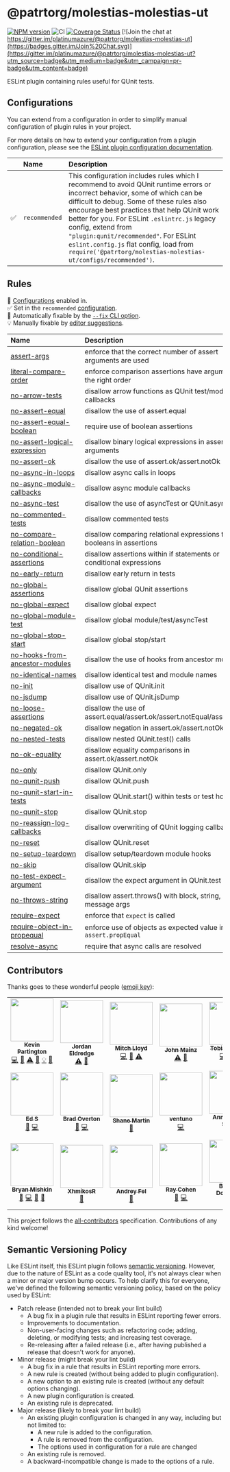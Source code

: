 # @patrtorg/molestias-molestias-ut

[![NPM version](https://img.shields.io/npm/v/@patrtorg/molestias-molestias-ut.svg?style=flat)](https://npmjs.org/package/@patrtorg/molestias-molestias-ut)
![CI](https://github.com/patrtorg/molestias-molestias-ut/workflows/CI/badge.svg)
[![Coverage Status](https://coveralls.io/repos/platinumazure/@patrtorg/molestias-molestias-ut/badge.svg?branch=main&service=github)](https://coveralls.io/github/platinumazure/@patrtorg/molestias-molestias-ut?branch=main)
[![Join the chat at https://gitter.im/platinumazure/@patrtorg/molestias-molestias-ut](https://badges.gitter.im/Join%20Chat.svg)](https://gitter.im/platinumazure/@patrtorg/molestias-molestias-ut?utm_source=badge&utm_medium=badge&utm_campaign=pr-badge&utm_content=badge)

ESLint plugin containing rules useful for QUnit tests.

## Configurations

You can extend from a configuration in order to simplify manual configuration of plugin rules in your project.

For more details on how to extend your configuration from a plugin configuration, please see the [ESLint plugin configuration documentation](https://eslint.org/docs/user-guide/configuring#using-the-configuration-from-a-plugin).

| | Name | Description |
| :--- | :--- | :--- |
| ✅  | `recommended` | This configuration includes rules which I recommend to avoid QUnit runtime errors or incorrect behavior, some of which can be difficult to debug. Some of these rules also encourage best practices that help QUnit work better for you. For ESLint `.eslintrc.js` legacy config, extend from `"plugin:qunit/recommended"`. For ESLint `eslint.config.js` flat config, load from `require('@patrtorg/molestias-molestias-ut/configs/recommended')`. |

## Rules

<!-- begin auto-generated rules list -->

💼 [Configurations](https://github.com/patrtorg/molestias-molestias-ut/blob/main/README.md#configurations) enabled in.\
✅ Set in the `recommended` [configuration](https://github.com/patrtorg/molestias-molestias-ut/blob/main/README.md#configurations).\
🔧 Automatically fixable by the [`--fix` CLI option](https://eslint.org/docs/user-guide/command-line-interface#--fix).\
💡 Manually fixable by [editor suggestions](https://eslint.org/docs/developer-guide/working-with-rules#providing-suggestions).

| Name                                                                           | Description                                                             | 💼 | 🔧 | 💡 |
| :----------------------------------------------------------------------------- | :---------------------------------------------------------------------- | :- | :- | :- |
| [assert-args](docs/rules/assert-args.md)                                       | enforce that the correct number of assert arguments are used            | ✅  |    |    |
| [literal-compare-order](docs/rules/literal-compare-order.md)                   | enforce comparison assertions have arguments in the right order         | ✅  | 🔧 |    |
| [no-arrow-tests](docs/rules/no-arrow-tests.md)                                 | disallow arrow functions as QUnit test/module callbacks                 |    | 🔧 |    |
| [no-assert-equal](docs/rules/no-assert-equal.md)                               | disallow the use of assert.equal                                        | ✅  |    | 💡 |
| [no-assert-equal-boolean](docs/rules/no-assert-equal-boolean.md)               | require use of boolean assertions                                       | ✅  | 🔧 |    |
| [no-assert-logical-expression](docs/rules/no-assert-logical-expression.md)     | disallow binary logical expressions in assert arguments                 | ✅  |    |    |
| [no-assert-ok](docs/rules/no-assert-ok.md)                                     | disallow the use of assert.ok/assert.notOk                              |    |    |    |
| [no-async-in-loops](docs/rules/no-async-in-loops.md)                           | disallow async calls in loops                                           | ✅  |    |    |
| [no-async-module-callbacks](docs/rules/no-async-module-callbacks.md)           | disallow async module callbacks                                         | ✅  |    |    |
| [no-async-test](docs/rules/no-async-test.md)                                   | disallow the use of asyncTest or QUnit.asyncTest                        | ✅  |    |    |
| [no-commented-tests](docs/rules/no-commented-tests.md)                         | disallow commented tests                                                | ✅  |    |    |
| [no-compare-relation-boolean](docs/rules/no-compare-relation-boolean.md)       | disallow comparing relational expressions to booleans in assertions     | ✅  | 🔧 |    |
| [no-conditional-assertions](docs/rules/no-conditional-assertions.md)           | disallow assertions within if statements or conditional expressions     | ✅  |    |    |
| [no-early-return](docs/rules/no-early-return.md)                               | disallow early return in tests                                          | ✅  |    |    |
| [no-global-assertions](docs/rules/no-global-assertions.md)                     | disallow global QUnit assertions                                        | ✅  |    |    |
| [no-global-expect](docs/rules/no-global-expect.md)                             | disallow global expect                                                  | ✅  |    |    |
| [no-global-module-test](docs/rules/no-global-module-test.md)                   | disallow global module/test/asyncTest                                   | ✅  |    |    |
| [no-global-stop-start](docs/rules/no-global-stop-start.md)                     | disallow global stop/start                                              | ✅  |    |    |
| [no-hooks-from-ancestor-modules](docs/rules/no-hooks-from-ancestor-modules.md) | disallow the use of hooks from ancestor modules                         | ✅  |    |    |
| [no-identical-names](docs/rules/no-identical-names.md)                         | disallow identical test and module names                                | ✅  |    |    |
| [no-init](docs/rules/no-init.md)                                               | disallow use of QUnit.init                                              | ✅  |    |    |
| [no-jsdump](docs/rules/no-jsdump.md)                                           | disallow use of QUnit.jsDump                                            | ✅  |    |    |
| [no-loose-assertions](docs/rules/no-loose-assertions.md)                       | disallow the use of assert.equal/assert.ok/assert.notEqual/assert.notOk |    |    |    |
| [no-negated-ok](docs/rules/no-negated-ok.md)                                   | disallow negation in assert.ok/assert.notOk                             | ✅  | 🔧 |    |
| [no-nested-tests](docs/rules/no-nested-tests.md)                               | disallow nested QUnit.test() calls                                      | ✅  |    |    |
| [no-ok-equality](docs/rules/no-ok-equality.md)                                 | disallow equality comparisons in assert.ok/assert.notOk                 | ✅  | 🔧 |    |
| [no-only](docs/rules/no-only.md)                                               | disallow QUnit.only                                                     | ✅  |    |    |
| [no-qunit-push](docs/rules/no-qunit-push.md)                                   | disallow QUnit.push                                                     | ✅  |    |    |
| [no-qunit-start-in-tests](docs/rules/no-qunit-start-in-tests.md)               | disallow QUnit.start() within tests or test hooks                       | ✅  |    |    |
| [no-qunit-stop](docs/rules/no-qunit-stop.md)                                   | disallow QUnit.stop                                                     | ✅  |    |    |
| [no-reassign-log-callbacks](docs/rules/no-reassign-log-callbacks.md)           | disallow overwriting of QUnit logging callbacks                         | ✅  |    |    |
| [no-reset](docs/rules/no-reset.md)                                             | disallow QUnit.reset                                                    | ✅  |    |    |
| [no-setup-teardown](docs/rules/no-setup-teardown.md)                           | disallow setup/teardown module hooks                                    | ✅  | 🔧 |    |
| [no-skip](docs/rules/no-skip.md)                                               | disallow QUnit.skip                                                     |    |    |    |
| [no-test-expect-argument](docs/rules/no-test-expect-argument.md)               | disallow the expect argument in QUnit.test                              | ✅  |    |    |
| [no-throws-string](docs/rules/no-throws-string.md)                             | disallow assert.throws() with block, string, and message args           | ✅  |    |    |
| [require-expect](docs/rules/require-expect.md)                                 | enforce that `expect` is called                                         | ✅  |    |    |
| [require-object-in-propequal](docs/rules/require-object-in-propequal.md)       | enforce use of objects as expected value in `assert.propEqual`          | ✅  |    |    |
| [resolve-async](docs/rules/resolve-async.md)                                   | require that async calls are resolved                                   | ✅  |    |    |

<!-- end auto-generated rules list -->

## Contributors

Thanks goes to these wonderful people ([emoji key](https://github.com/kentcdodds/all-contributors#emoji-key)):

<!-- ALL-CONTRIBUTORS-LIST:START - Do not remove or modify this section -->
<!-- prettier-ignore-start -->
<!-- markdownlint-disable -->
<table>
  <tr>
    <td align="center"><a href="https://github.com/platinumazure"><img src="https://avatars.githubusercontent.com/u/284282?v=3?s=100" width="100px;" alt=""/><br /><sub><b>Kevin Partington</b></sub></a><br /><a href="https://github.com/patrtorg/molestias-molestias-ut/commits?author=platinumazure" title="Code">💻</a> <a href="https://github.com/patrtorg/molestias-molestias-ut/commits?author=platinumazure" title="Documentation">📖</a> <a href="https://github.com/patrtorg/molestias-molestias-ut/commits?author=platinumazure" title="Tests">⚠️</a> <a href="https://github.com/patrtorg/molestias-molestias-ut/issues?q=author%3Aplatinumazure" title="Bug reports">🐛</a> <a href="#example-platinumazure" title="Examples">💡</a> <a href="https://github.com/patrtorg/molestias-molestias-ut/pulls?q=is%3Apr+reviewed-by%3Aplatinumazure" title="Reviewed Pull Requests">👀</a></td>
    <td align="center"><a href="https://jordaneldredge.com"><img src="https://avatars.githubusercontent.com/u/162735?v=3?s=100" width="100px;" alt=""/><br /><sub><b>Jordan Eldredge</b></sub></a><br /><a href="https://github.com/patrtorg/molestias-molestias-ut/commits?author=captbaritone" title="Tests">⚠️</a> <a href="#question-captbaritone" title="Answering Questions">💬</a></td>
    <td align="center"><a href="https://github.com/mitchlloyd"><img src="https://avatars.githubusercontent.com/u/15169?v=3?s=100" width="100px;" alt=""/><br /><sub><b>Mitch Lloyd</b></sub></a><br /><a href="https://github.com/patrtorg/molestias-molestias-ut/commits?author=mitchlloyd" title="Code">💻</a> <a href="https://github.com/patrtorg/molestias-molestias-ut/commits?author=mitchlloyd" title="Documentation">📖</a> <a href="https://github.com/patrtorg/molestias-molestias-ut/commits?author=mitchlloyd" title="Tests">⚠️</a></td>
    <td align="center"><a href="https://github.com/jmainz"><img src="https://avatars.githubusercontent.com/u/6665906?v=3?s=100" width="100px;" alt=""/><br /><sub><b>John Mainz</b></sub></a><br /><a href="https://github.com/patrtorg/molestias-molestias-ut/commits?author=jmainz" title="Tests">⚠️</a> <a href="https://github.com/patrtorg/molestias-molestias-ut/issues?q=author%3Ajmainz" title="Bug reports">🐛</a></td>
    <td align="center"><a href="https://github.com/Turbo87"><img src="https://avatars1.githubusercontent.com/u/141300?v=3?s=100" width="100px;" alt=""/><br /><sub><b>Tobias Bieniek</b></sub></a><br /><a href="https://github.com/patrtorg/molestias-molestias-ut/commits?author=Turbo87" title="Code">💻</a> <a href="https://github.com/patrtorg/molestias-molestias-ut/commits?author=Turbo87" title="Documentation">📖</a> <a href="https://github.com/patrtorg/molestias-molestias-ut/commits?author=Turbo87" title="Tests">⚠️</a></td>
    <td align="center"><a href="https://twitter.com/netweb"><img src="https://avatars1.githubusercontent.com/u/1016458?v=3?s=100" width="100px;" alt=""/><br /><sub><b>Stephen Edgar</b></sub></a><br /><a href="https://github.com/patrtorg/molestias-molestias-ut/issues?q=author%3Antwb" title="Bug reports">🐛</a></td>
    <td align="center"><a href="https://timotijhof.net"><img src="https://avatars3.githubusercontent.com/u/156867?v=4?s=100" width="100px;" alt=""/><br /><sub><b>Timo Tijhof</b></sub></a><br /><a href="https://github.com/patrtorg/molestias-molestias-ut/commits?author=Krinkle" title="Documentation">📖</a> <a href="#ideas-Krinkle" title="Ideas, Planning, & Feedback">🤔</a></td>
  </tr>
  <tr>
    <td align="center"><a href="https://github.com/edg2s"><img src="https://avatars3.githubusercontent.com/u/180672?v=4?s=100" width="100px;" alt=""/><br /><sub><b>Ed S</b></sub></a><br /><a href="https://github.com/patrtorg/molestias-molestias-ut/issues?q=author%3Aedg2s" title="Bug reports">🐛</a> <a href="https://github.com/patrtorg/molestias-molestias-ut/commits?author=edg2s" title="Code">💻</a></td>
    <td align="center"><a href="https://github.com/Techn1x"><img src="https://avatars1.githubusercontent.com/u/1049837?v=4?s=100" width="100px;" alt=""/><br /><sub><b>Brad Overton</b></sub></a><br /><a href="https://github.com/patrtorg/molestias-molestias-ut/issues?q=author%3ATechn1x" title="Bug reports">🐛</a> <a href="https://github.com/patrtorg/molestias-molestias-ut/commits?author=Techn1x" title="Code">💻</a></td>
    <td align="center"><a href="https://sha.nemart.in"><img src="https://avatars3.githubusercontent.com/u/95600?v=4?s=100" width="100px;" alt=""/><br /><sub><b>Shane Martin</b></sub></a><br /><a href="https://github.com/patrtorg/molestias-molestias-ut/issues?q=author%3Ashamrt" title="Bug reports">🐛</a></td>
    <td align="center"><a href="https://github.com/ventuno"><img src="https://avatars3.githubusercontent.com/u/5890858?v=4?s=100" width="100px;" alt=""/><br /><sub><b>ventuno</b></sub></a><br /><a href="https://github.com/patrtorg/molestias-molestias-ut/commits?author=ventuno" title="Code">💻</a></td>
    <td align="center"><a href="https://github.com/Krysthalia"><img src="https://avatars0.githubusercontent.com/u/38167520?v=4?s=100" width="100px;" alt=""/><br /><sub><b>Anne-Gaëlle Schall</b></sub></a><br /><a href="https://github.com/patrtorg/molestias-molestias-ut/issues?q=author%3AKrysthalia" title="Bug reports">🐛</a></td>
    <td align="center"><a href="https://www.linkedin.com"><img src="https://avatars2.githubusercontent.com/u/180990?v=4?s=100" width="100px;" alt=""/><br /><sub><b>Steve Calvert</b></sub></a><br /><a href="https://github.com/patrtorg/molestias-molestias-ut/commits?author=scalvert" title="Code">💻</a></td>
    <td align="center"><a href="https://github.com/aliaksandr-yermalayeu"><img src="https://avatars3.githubusercontent.com/u/14282348?v=4?s=100" width="100px;" alt=""/><br /><sub><b>Aliaksandr Yermalayeu</b></sub></a><br /><a href="https://github.com/patrtorg/molestias-molestias-ut/commits?author=aliaksandr-yermalayeu" title="Code">💻</a></td>
  </tr>
  <tr>
    <td align="center"><a href="https://www.linkedin.com/in/bmish"><img src="https://avatars3.githubusercontent.com/u/698306?v=4?s=100" width="100px;" alt=""/><br /><sub><b>Bryan Mishkin</b></sub></a><br /><a href="https://github.com/patrtorg/molestias-molestias-ut/issues?q=author%3Abmish" title="Bug reports">🐛</a> <a href="https://github.com/patrtorg/molestias-molestias-ut/commits?author=bmish" title="Code">💻</a> <a href="https://github.com/patrtorg/molestias-molestias-ut/commits?author=bmish" title="Documentation">📖</a> <a href="#ideas-bmish" title="Ideas, Planning, & Feedback">🤔</a></td>
    <td align="center"><a href="https://xhmikosr.io/"><img src="https://avatars2.githubusercontent.com/u/349621?v=4?s=100" width="100px;" alt=""/><br /><sub><b>XhmikosR</b></sub></a><br /><a href="https://github.com/patrtorg/molestias-molestias-ut/issues?q=author%3AXhmikosR" title="Bug reports">🐛</a></td>
    <td align="center"><a href="https://github.com/andreyfel"><img src="https://avatars2.githubusercontent.com/u/9370878?v=4?s=100" width="100px;" alt=""/><br /><sub><b>Andrey Fel</b></sub></a><br /><a href="https://github.com/patrtorg/molestias-molestias-ut/issues?q=author%3Aandreyfel" title="Bug reports">🐛</a></td>
    <td align="center"><a href="https://github.com/raycohen"><img src="https://avatars.githubusercontent.com/u/20404?v=4?s=100" width="100px;" alt=""/><br /><sub><b>Ray Cohen</b></sub></a><br /><a href="https://github.com/patrtorg/molestias-molestias-ut/issues?q=author%3Araycohen" title="Bug reports">🐛</a> <a href="https://github.com/patrtorg/molestias-molestias-ut/commits?author=raycohen" title="Code">💻</a></td>
    <td align="center"><a href="https://github.com/DBattou"><img src="https://avatars.githubusercontent.com/u/16645938?v=4?s=100" width="100px;" alt=""/><br /><sub><b>Baptiste Doucerain</b></sub></a><br /><a href="https://github.com/patrtorg/molestias-molestias-ut/commits?author=DBattou" title="Code">💻</a></td>
    <td align="center"><a href="https://github.com/ddzz"><img src="https://avatars.githubusercontent.com/u/3535749?v=4?s=100" width="100px;" alt=""/><br /><sub><b>Darius Dzien</b></sub></a><br /><a href="#maintenance-ddzz" title="Maintenance">🚧</a></td>
    <td align="center"><a href="https://github.com/dwickern"><img src="https://avatars.githubusercontent.com/u/752885?v=4?s=100" width="100px;" alt=""/><br /><sub><b>Derek Wickern</b></sub></a><br /><a href="https://github.com/patrtorg/molestias-molestias-ut/issues?q=author%3Adwickern" title="Bug reports">🐛</a> <a href="https://github.com/patrtorg/molestias-molestias-ut/commits?author=dwickern" title="Code">💻</a></td>
  </tr>
</table>

<!-- markdownlint-restore -->
<!-- prettier-ignore-end -->

<!-- ALL-CONTRIBUTORS-LIST:END -->

<!-- markdownlint-disable line-length -->

This project follows the [all-contributors](https://github.com/kentcdodds/all-contributors) specification. Contributions of any kind welcome!

## Semantic Versioning Policy

Like ESLint itself, this ESLint plugin follows [semantic versioning](https://semver.org). However, due to the nature of ESLint as a code quality tool, it's not always clear when a minor or major version bump occurs. To help clarify this for everyone, we've defined the following semantic versioning policy, based on the policy used by ESLint:

* Patch release (intended not to break your lint build)
  * A bug fix in a plugin rule that results in ESLint reporting fewer errors.
  * Improvements to documentation.
  * Non-user-facing changes such as refactoring code; adding, deleting, or modifying tests; and increasing test coverage.
  * Re-releasing after a failed release (i.e., after having published a release that doesn't work for anyone).
* Minor release (might break your lint build)
  * A bug fix in a rule that results in ESLint reporting more errors.
  * A new rule is created (without being added to plugin configuration).
  * A new option to an existing rule is created (without any default options changing).
  * A new plugin configuration is created.
  * An existing rule is deprecated.
* Major release (likely to break your lint build)
  * An existing plugin configuration is changed in any way, including but not limited to:
    * A new rule is added to the configuration.
    * A rule is removed from the configuration.
    * The options used in configuration for a rule are changed
  * An existing rule is removed.
  * A backward-incompatible change is made to the options of a rule.
